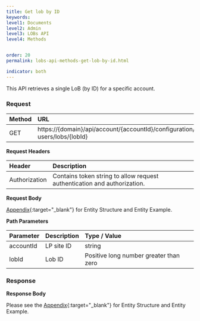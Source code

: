 ```yaml
---
title: Get lob by ID
keywords:
level1: Documents
level2: Admin
level3: LOBs API
level4: Methods


order: 20
permalink: lobs-api-methods-get-lob-by-id.html

indicator: both
---
```


This API retrieves a single LoB (by ID) for a specific account.

### Request

|Method   |   URL    |            
|:--------  | :----------------- |
| GET     |    https://{domain}/api/account/{accountId}/configuration/le-users/lobs/{lobId}|

**Request Headers**

|Header     |     Description  |                              
|:------------  | :---------------------  |                   
| Authorization  | Contains token string to allow request authentication and authorization. |

**Request Body**

[Appendix](administration-lobs-appendix.html){:target="_blank"} for Entity Structure and Entity Example.

**Path Parameters**

| Parameter    |   Description   |   Type / Value      |                                      
|:------------  | :------------- |  :----------------- |                                       
|accountId   |    LP site ID   |    string  |
|lobId       |  Lob ID       |  Positive long number greater than zero |

### Response

**Response Body**

Please see the [Appendix](administration-lobs-appendix.html){:target="_blank"} for Entity Structure and Entity Example.

